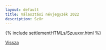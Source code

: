 ```yaml
---
layout: default
title: Választási névjegyzék 2022
description: Szűr
---
```


{% include settlementHTMLs/Szuuxxr.html %}

[Vissza](./)